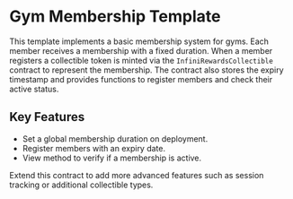 # Gym Membership Template

This template implements a basic membership system for gyms. Each member
receives a membership with a fixed duration. When a member registers a
collectible token is minted via the `InfiniRewardsCollectible` contract to
represent the membership. The contract also stores the expiry timestamp and
provides functions to register members and check their active status.

## Key Features

- Set a global membership duration on deployment.
- Register members with an expiry date.
- View method to verify if a membership is active.

Extend this contract to add more advanced features such as session tracking or
additional collectible types.
